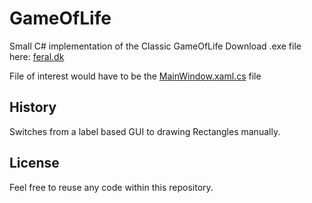 # GameOfLife
Small C# implementation of the Classic GameOfLife
Download .exe file here:
[feral.dk](http://www.feral.dk/downloads/GameOfLife.exe)

File of interest would have to be the [MainWindow.xaml.cs](https://github.com/Kullax/GameOfLife/blob/master/GameOfLife/MainWindow.xaml.cs) file
## History
Switches from a label based GUI to drawing Rectangles manually.

## License
Feel free to reuse any code within this repository.